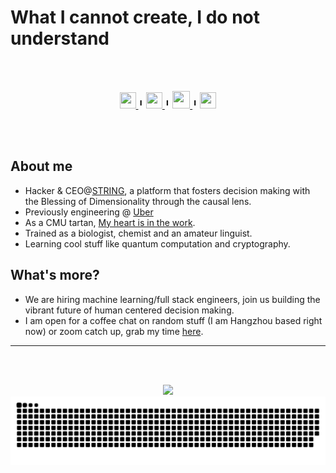 # What I cannot create, I do not understand

<br></br>
<div align='center'>
<a href='https://www.linkedin.com/in/tonytongxupeng/'>
    <img width="26" height="26" src="https://img.icons8.com/metro/26/000000/linkedin.png"/>
</a>
 ╹
<a href='https://www.zhihu.com/people/tonyabracadabra'>
    <img width="26" height="26" src="https://user-images.githubusercontent.com/6690727/178393219-b94cec59-975c-41c9-bf4e-ef5b72e17c96.svg"/>
</a>
 ╹
 <a href='https://user-images.githubusercontent.com/6690727/178397264-3111fe90-423c-4e71-abbc-bfbafea84bcc.png'>
    <img width="28" height="28" src="https://user-images.githubusercontent.com/6690727/178393820-fe22707d-6550-45aa-b0b8-38537b611132.svg"/>
</a>
 ╹
<a href='mailto:siaawypcl@mozmail.com'>
    <img width="26" height="26" src="https://user-images.githubusercontent.com/6690727/178398219-c71ac8cf-957e-4b4a-b3e2-158fb5a33e8b.svg"/>
</a>

</div>

<br></br>

## About me
- Hacker & CEO@[STRING](stringx.cn), a platform that fosters decision making with the Blessing of Dimensionality through the causal lens.
- Previously engineering @ [Uber](https://www.uber.com/us/en/marketplace/)
- As a CMU tartan, [My heart is in the work](https://www.cmu.edu/about/today-we-work/).
- Trained as a biologist, chemist and an amateur linguist.
- Learning cool stuff like quantum computation and cryptography.

## What's more?
- We are hiring machine learning/full stack engineers, join us building the vibrant future of human centered decision making.
- I am open for a coffee chat on random stuff (I am Hangzhou based right now) or zoom catch up, grab my time [here](https://calendly.com/tongxupeng-cpu/30).

--- 

<br></br>

<div align="center"> 
    <img src="https://github-readme-stats.vercel.app/api?username=tonyabracadabra&theme=algolia&count_private=true&show_icons=true">
    <img src="https://raw.githubusercontent.com/tonyabracadabra/tonyabracadabra/output/ocean.svg">
</div>

